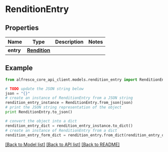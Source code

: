 # RenditionEntry


## Properties
Name | Type | Description | Notes
------------ | ------------- | ------------- | -------------
**entry** | [**Rendition**](Rendition.md) |  | 

## Example

```python
from alfresco_core_api_client.models.rendition_entry import RenditionEntry

# TODO update the JSON string below
json = "{}"
# create an instance of RenditionEntry from a JSON string
rendition_entry_instance = RenditionEntry.from_json(json)
# print the JSON string representation of the object
print RenditionEntry.to_json()

# convert the object into a dict
rendition_entry_dict = rendition_entry_instance.to_dict()
# create an instance of RenditionEntry from a dict
rendition_entry_form_dict = rendition_entry.from_dict(rendition_entry_dict)
```
[[Back to Model list]](../README.md#documentation-for-models) [[Back to API list]](../README.md#documentation-for-api-endpoints) [[Back to README]](../README.md)


